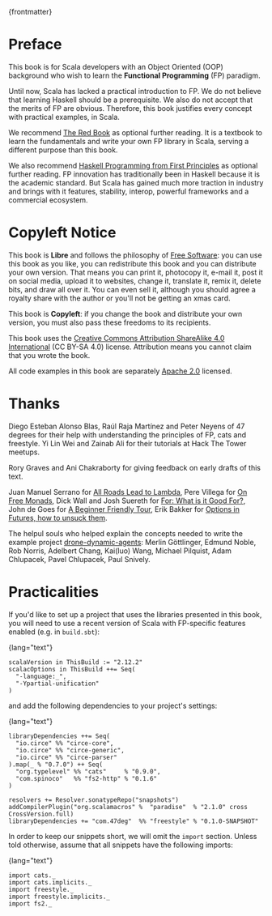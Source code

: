 
{frontmatter}

# Preface

This book is for Scala developers with an Object Oriented (OOP)
background who wish to learn the **Functional Programming** (FP)
paradigm.

Until now, Scala has lacked a practical introduction to FP. We do not
believe that learning Haskell should be a prerequisite. We also do not
accept that the merits of FP are obvious. Therefore, this book
justifies every concept with practical examples, in Scala.

We recommend [The Red Book](https://www.manning.com/books/functional-programming-in-scala) as optional further reading. It is a
textbook to learn the fundamentals and write your own FP library in
Scala, serving a different purpose than this book.

We also recommend [Haskell Programming from First Principles](http://haskellbook.com/) as
optional further reading. FP innovation has traditionally been in
Haskell because it is the academic standard. But Scala has gained much
more traction in industry and brings with it features, stability,
interop, powerful frameworks and a commercial ecosystem.

# Copyleft Notice

This book is **Libre** and follows the philosophy of [Free Software](https://www.gnu.org/philosophy/free-sw.en.html): you
can use this book as you like, you can redistribute this book and you
can distribute your own version. That means you can print it,
photocopy it, e-mail it, post it on social media, upload it to
websites, change it, translate it, remix it, delete bits, and draw all
over it. You can even sell it, although you should agree a royalty
share with the author or you'll not be getting an xmas card.

This book is **Copyleft**: if you change the book and distribute your
own version, you must also pass these freedoms to its recipients.

This book uses the [Creative Commons Attribution ShareAlike 4.0
International](https://creativecommons.org/licenses/by-sa/4.0/legalcode) (CC BY-SA 4.0) license. Attribution means you cannot
claim that you wrote the book.

All code examples in this book are separately [Apache 2.0](https://www.apache.org/licenses/LICENSE-2.0) licensed.

# Thanks

Diego Esteban Alonso Blas, Raúl Raja Martínez and Peter Neyens of 47
degrees for their help with understanding the principles of FP, cats
and freestyle. Yi Lin Wei and Zainab Ali for their tutorials at Hack
The Tower meetups.

Rory Graves and Ani Chakraborty for giving feedback on early drafts of
this text.

Juan Manuel Serrano for [All Roads Lead to Lambda](https://skillsmatter.com/skillscasts/9904-london-scala-march-meetup#video), Pere Villega for [On
Free Monads](http://perevillega.com/understanding-free-monads), Dick Wall and Josh Suereth for [For: What is it Good For?](https://www.youtube.com/watch?v=WDaw2yXAa50),
John de Goes for [A Beginner Friendly Tour](http://degoes.net/articles/easy-monads), Erik Bakker for [Options in Futures, how to unsuck them](https://www.youtube.com/watch?v=hGMndafDcc8).

The helpul souls who helped explain the concepts needed to write the
example project [drone-dynamic-agents](https://github.com/fommil/drone-dynamic-agents/issues?q=is%3Aissue+is%3Aopen+label%3A%22needs+guru%22): Merlin Göttlinger, Edmund Noble,
Rob Norris, Adelbert Chang, Kai(luo) Wang, Michael Pilquist, Adam
Chlupacek, Pavel Chlupacek, Paul Snively.

# Practicalities

If you'd like to set up a project that uses the libraries presented in
this book, you will need to use a recent version of Scala with
FP-specific features enabled (e.g. in `build.sbt`):

{lang="text"}
~~~~~~~~
scalaVersion in ThisBuild := "2.12.2"
scalacOptions in ThisBuild ++= Seq(
  "-language:_",
  "-Ypartial-unification"
)
~~~~~~~~

and add the following dependencies to your project's settings:

{lang="text"}
~~~~~~~~
libraryDependencies ++= Seq(
  "io.circe" %% "circe-core",
  "io.circe" %% "circe-generic",
  "io.circe" %% "circe-parser"
).map(_ % "0.7.0") ++ Seq(
  "org.typelevel" %% "cats"     % "0.9.0",
  "com.spinoco"   %% "fs2-http" % "0.1.6"
)

resolvers += Resolver.sonatypeRepo("snapshots")
addCompilerPlugin("org.scalamacros" %  "paradise"  % "2.1.0" cross CrossVersion.full)
libraryDependencies += "com.47deg"  %% "freestyle" % "0.1.0-SNAPSHOT"
~~~~~~~~

In order to keep our snippets short, we will omit the `import`
section. Unless told otherwise, assume that all snippets have the
following imports:

{lang="text"}
~~~~~~~~
import cats._
import cats.implicits._
import freestyle._
import freestyle.implicits._
import fs2._
~~~~~~~~



